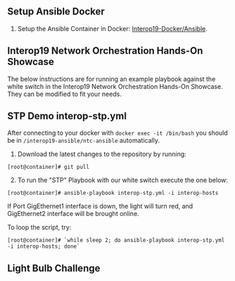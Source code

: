 ## Setup Ansible Docker

1. Setup the Ansible Container in Docker: [Interop19-Docker/Ansible](https://github.com/InteropDemo/interop19-docker/tree/origin/master/ansible "Interop19 Ansible Docker").

## Interop19 Network Orchestration Hands-On Showcase
The below instructions are for running an example playbook against the white switch in the Interop19 Network Orchestration Hands-On Showcase.  They can be modified to fit your needs.

## STP Demo interop-stp.yml

After connecting to your docker with `docker exec -it /bin/bash` you should be in `/interop19-ansible/ntc-ansible` automatically.

1. Download the latest changes to the repository by running:
```console
[root@container]# git pull
```

2. To run the "STP" Playbook with our white switch execute the one below:
```console
[root@container]# ansible-playbook interop-stp.yml -i interop-hosts
```

If Port GigEthernet1 interface is down, the light will turn red, and GigEthernet2 interface will be brought online.

To loop the script, try:
```console
[root@container]# `while sleep 2; do ansible-playbook interop-stp.yml -i interop-hosts; done`
```

## Light Bulb Challenge
